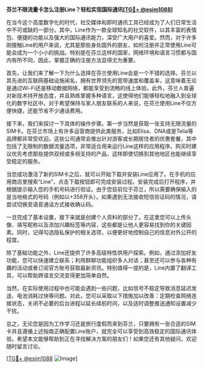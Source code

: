 **芬兰不限流量卡怎么注册Line？轻松实现国际通讯[[TG💪+ @esim1088](https://t.me/s/esim1088)]**

在当今这个高度数字化的时代，社交媒体和即时通讯工具已经成为了人们日常生活中不可或缺的一部分。其中，Line作为一款全球知名的社交软件，以其丰富的表情包、便捷的功能以及强大的国际通讯能力，深受广大用户的喜爱。然而，对于许多刚接触Line的用户来说，尤其是那些身处国外的朋友，如何注册并正常使用Line可能会成为一个小小的挑战。特别是在芬兰这样的国家，网络环境和语言习惯都与国内有所不同，因此，掌握正确的注册方法显得尤为重要。

首先，让我们来了解一下为什么选择在芬兰使用Line会是一个不错的选择。芬兰以其先进的互联网基础设施闻名，拥有世界领先的宽带速度和覆盖率，这意味着无论是通过Wi-Fi还是移动数据网络，都能享受到流畅的线上体验。此外，芬兰人普遍对新技术持开放态度，并且熟练掌握多种语言，这使得他们能够轻松地融入到全球化的数字社区中。对于希望保持与家人朋友联系的人来说，在芬兰使用Line不仅方便快捷，还能节省不少通话费用。

接下来，我们来探讨一下具体的操作步骤。第一步当然是获取一张支持无限流量的SIM卡。在芬兰市场上有许多运营商提供此类服务，比如Elisa、DNA或是Telia等品牌都非常受欢迎。这些公司通常会推出针对游客或长期居住者的优惠套餐，其中包括了无限制的数据流量选项，非常适合用来运行Line这样的应用程序。购买时建议优先考虑那些提供双频或多频支持的产品，这样即使切换到其他地区也能继续享受稳定的服务。

当您成功激活了新的SIM卡之后，就可以开始下载并安装Line应用了。在手机的应用商店里搜索“Line”，点击下载按钮即可完成安装过程。安装完成后打开程序，并根据提示输入您的手机号码进行验证。由于您目前位于芬兰，所以需要确保输入的是当地格式的号码（例如以+358开头）。如果遇到无法接收短信验证码的情况，请尝试切换至语音通话方式接收确认码。

一旦完成了基本设置，接下来就是创建个人资料的部分了。在这里您可以上传头像、填写昵称以及添加兴趣标签等内容，这些都是让他人更容易找到你的关键因素。同时，记得勾选隐私保护的相关选项，以便更好地控制自己的信息对外公开的程度。

除了基础功能之外，Line还提供了许多高级特性供用户探索。例如，通过添加好友功能，您可以快速建立联系；利用群聊功能组织多人对话；甚至还可以参与各种有趣的活动或者订阅官方账号获取最新资讯。特别值得一提的是，Line内置了翻译工具，可以帮助跨语言交流变得更加简单自然。

当然，在实际使用过程中也可能会遇到一些问题，比如信号不稳定导致消息延迟发送、电池消耗过快等问题。对此，您可以采取以下措施加以改善：定期检查网络连接状态，关闭不必要的后台进程以延长续航时间，以及适时调整推送通知设置减少干扰。

总之，无论您是因为工作学习还是旅行度假而来到芬兰，只要拥有一张合适的SIM卡并且遵循上述指南正确配置Line账户，就完全可以享受到高效稳定的国际通讯体验。希望本文能够帮助到正在寻找解决方案的朋友们！如果您还有其他疑问，欢迎随时留言讨论。

[[TG💪+ @esim1088](https://t.me/s/esim1088) ![Image](https://i.postimg.cc/4NQfJmqS/Snipaste-2025-05-13-00-14-12.png)]